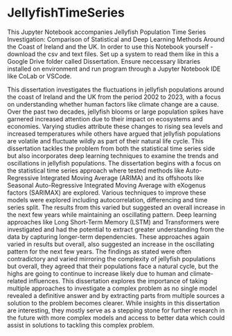 # JellyfishTimeSeries
This Jupyter Notebook accompanies Jellyfish Population Time Series Investigation:
Comparison of Statistical and Deep Learning Methods Around the Coast of Ireland and the UK.
In order to use this Notebook yourself - download the csv and text files. Set up a system to read them like in this a Google Drive folder called Dissertation.
Ensure neccessary libraries installed on environment and run program through a Jupyter Notebook IDE like CoLab or VSCode. 

This dissertation investigates the fluctuations in jellyfish populations around the coast of Ireland and the UK from the period 2002 to 2023, with a focus on understanding whether human factors like climate change are a cause.
Over the past two decades, jellyfish blooms or large population spikes have garnered increased attention due to their impact on ecosystems and economies.
Varying studies attribute these changes to rising sea levels and increased temperatures while others have argued that jellyfish populations are volatile and fluctuate wildly as part of their natural life cycle.
This dissertation tackles the problem from both the statistical time series side but also incorporates deep learning techniques to examine the trends and oscillations in jellyfish populations.
The dissertation begins with a focus on the statistical time series approach where tested methods like Auto-Regressive Integrated Moving Average (ARIMA) and its offshoots like Seasonal Auto-Regressive Integrated Moving Average with eXogenus factors (SARIMAX) are explored.
Various techniques to improve these models were explored including autocorrelation, differencing and time series split.
The results from this varied but suggested an overall increase in the next few years while maintaining an oscillating pattern.
Deep learning approaches like Long Short-Term Memory (LSTM) and Transformers were investigated and had the potential to extract greater understanding from the data by capturing longer-term dependencies. 
These approaches again varied in results but overall, also suggested an increase in the oscillating pattern for the next few years. 
The findings as stated were often contradictory and varied mirroring the complexity of jellyfish populations but overall, they agreed that their populations face a natural cycle, but the highs are going to continue to increase likely due to human and climate-related influences.
This dissertation explores the importance of taking multiple approaches to investigate a complex problem as no single model revealed a definitive answer and by extracting parts from multiple sources a solution to the problem becomes clearer. While insights in this dissertation are interesting, they mostly serve as a stepping stone for further research in the future with more complex models and access to better data which could assist in solutions to tackling this complex problem.
